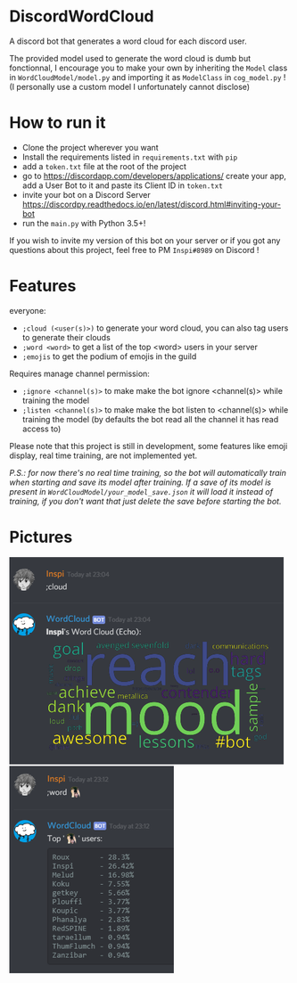 # DiscordWordCloud
A discord bot that generates a word cloud for each discord user.

The provided model used to generate the word cloud is dumb but fonctionnal, 
I encourage you to make your own by inheriting the `Model` class in `WordCloudModel/model.py` and importing it as `ModelClass` in `cog_model.py` ! 
(I personally use a custom model I unfortunately cannot disclose)

# How to run it
- Clone the project wherever you want
- Install the requirements listed in `requirements.txt` with `pip`
- add a `token.txt` file at the root of the project
- go to https://discordapp.com/developers/applications/ create your app, add a User Bot to it and paste its Client ID in `token.txt`
- invite your bot on a Discord Server https://discordpy.readthedocs.io/en/latest/discord.html#inviting-your-bot
- run the `main.py` with Python 3.5+!

If you wish to invite my version of this bot on your server or if you got any questions about this project, feel free to PM `Inspi#8989` on Discord !

# Features
everyone:
- `;cloud (<user(s)>)` to generate your word cloud, you can also tag users to generate their clouds
- `;word <word>` to get a list of the top \<word> users in your server
- `;emojis` to get the podium of emojis in the guild

Requires manage channel permission:
- `;ignore <channel(s)>` to make make the bot ignore <channel(s)> while training the model
- `;listen <channel(s)>` to make make the bot listen to <channel(s)> while training the model 
(by defaults the bot read all the channel it has read access to)

Please note that this project is still in development, 
some features like emoji display, real time training, are not implemented yet.

*P.S.: for now there's no real time training, so the bot will automatically train when starting and save its model after training. If a save of its model is present in `WordCloudModel/your_model_save.json` it will load it instead of training, if you don't want that just delete the save before starting the bot.*

# Pictures

![sample image of a word cloud](https://github.com/Inspirateur/DiscordWordCloud/blob/master/cloud_sample.png)
![sample image of a word top usage](https://github.com/Inspirateur/DiscordWordCloud/blob/master/word_sample.png)
